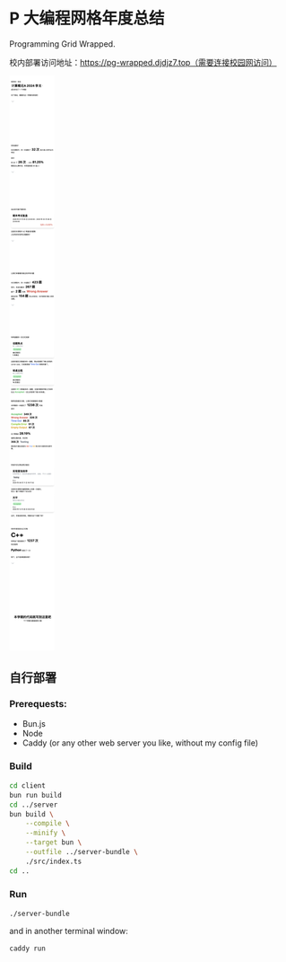 # P 大编程网格年度总结
Programming Grid Wrapped.

校内部署访问地址：https://pg-wrapped.djdjz7.top（需要连接校园网访问）

![preview](preview.png)

## 自行部署
### Prerequests:
- Bun.js
- Node
- Caddy (or any other web server you like, without my config file)

### Build
```sh
cd client
bun run build
cd ../server
bun build \
	--compile \
	--minify \
	--target bun \
	--outfile ../server-bundle \
	./src/index.ts
cd ..
```

### Run
```sh
./server-bundle
```
and in another terminal window:

```sh
caddy run
```